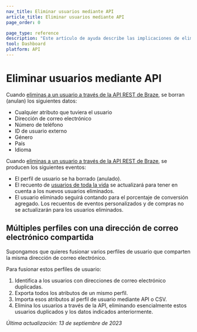 ```yaml
---
nav_title: Eliminar usuarios mediante API
article_title: Eliminar usuarios mediante API
page_order: 0

page_type: reference
description: "Este artículo de ayuda describe las implicaciones de eliminar un perfil de usuario a través de la API REST de Braze."
tool: Dashboard
platform: API
---
```


# Eliminar usuarios mediante API

Cuando [eliminas a un usuario a través de la API REST de Braze]({{site.baseurl}}/api/endpoints/user_data/#user-delete-endpoint/), se borran (anulan) los siguientes datos:
- Cualquier atributo que tuviera el usuario
- Dirección de correo electrónico
- Número de teléfono
- ID de usuario externo 
- Género
- País
- Idioma

Cuando [eliminas a un usuario a través de la API REST de Braze]({{site.baseurl}}/api/endpoints/user_data/#user-delete-endpoint/), se producen los siguientes eventos:
- El perfil de usuario se ha borrado (anulado).
- El recuento de [usuarios de toda la vida]({{site.baseurl}}/user_guide/data_and_analytics/analytics/understanding_your_app_usage_data/#lifetime-users) se actualizará para tener en cuenta a los nuevos usuarios eliminados.	
- El usuario eliminado seguirá contando para el porcentaje de conversión agregado. Los recuentos de eventos personalizados y de compras no se actualizarán para los usuarios eliminados.

## Múltiples perfiles con una dirección de correo electrónico compartida

Supongamos que quieres fusionar varios perfiles de usuario que comparten la misma dirección de correo electrónico. 

Para fusionar estos perfiles de usuario:

 1. Identifica a los usuarios con direcciones de correo electrónico duplicadas. 
 2. Exporta todos los atributos de un mismo perfil. 
 3. Importa esos atributos al perfil de usuario mediante API o CSV. 
 4. Elimina los usuarios a través de la API, eliminando esencialmente estos usuarios duplicados y los datos indicados anteriormente.

_Última actualización: 13 de septiembre de 2023_


